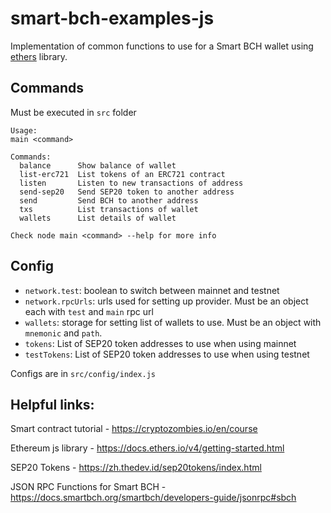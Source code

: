 # smart-bch-examples-js
Implementation of common functions to use for a Smart BCH wallet using [ethers](https://docs.ethers.io/v4/getting-started.html) library. 

## Commands
Must be executed in `src` folder

```
Usage:
main <command>

Commands:
  balance      Show balance of wallet
  list-erc721  List tokens of an ERC721 contract
  listen       Listen to new transactions of address
  send-sep20   Send SEP20 token to another address
  send         Send BCH to another address
  txs          List transactions of wallet
  wallets      List details of wallet

Check node main <command> --help for more info
```

## Config
- `network.test`: boolean to switch between mainnet and testnet
- `network.rpcUrls`: urls used for setting up provider. Must be an object each with `test` and `main` rpc url
- `wallets`: storage for setting list of wallets to use. Must be an object with `mnemonic` and `path`.
- `tokens`: List of SEP20 token addresses to use when using mainnet
- `testTokens`: List of SEP20 token addresses to use when using testnet



Configs are in `src/config/index.js`

## Helpful links:
Smart contract tutorial - https://cryptozombies.io/en/course

Ethereum js library - https://docs.ethers.io/v4/getting-started.html

SEP20 Tokens - https://zh.thedev.id/sep20tokens/index.html

JSON RPC Functions for Smart BCH - https://docs.smartbch.org/smartbch/developers-guide/jsonrpc#sbch
